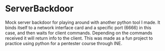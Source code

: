 # ServerBackdoor
Mock server backdoor for playing around with another python tool I made. It binds itself to a network interface card and a specific port (6666) in this case, and then waits for client commands. Depending on the commands received it will return info to the client. This was made as a fun project to practice using python for a pentester course through INE. 
